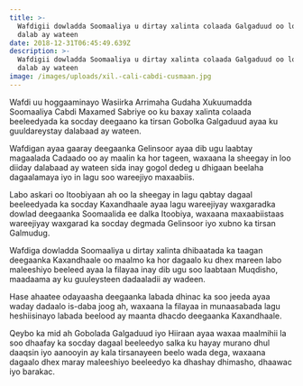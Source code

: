 ```yaml
---
title: >-
  Wafdigii dowladda Soomaaliya u dirtay xalinta colaada Galgaduud oo loo diiday
  dalab ay wateen
date: 2018-12-31T06:45:49.639Z
description: >-
  Wafdigii dowladda Soomaaliya u dirtay xalinta colaada Galgaduud oo loo diiday
  dalab ay wateen
image: /images/uploads/xil.-cali-cabdi-cusmaan.jpg
---
```

Wafdi uu hoggaaminayo Wasiirka Arrimaha Gudaha Xukuumadda Soomaaliya Cabdi Maxamed Sabriye oo ku baxay xalinta colaada beeleedyada ka socday deegaano ka tirsan Gobolka Galgaduud ayaa ku guuldareystay dalabaad ay wateen.

Wafdigan ayaa gaaray deegaanka Gelinsoor ayaa dib ugu laabtay magaalada Cadaado oo ay maalin ka hor tageen, waxaana la sheegay in loo diiday dalabaad ay wateen sida inay gogol dedeg u dhigaan beelaha dagaalamaya iyo in lagu soo wareejiyo maxaabiis.

Labo askari oo Itoobiyaan ah oo la sheegay in lagu qabtay dagaal beeleedyada ka socday Kaxandhaale ayaa lagu wareejiyay waxgaradka dowlad deegaanka Soomaalida ee dalka Itoobiya, waxaana maxaabiistaas wareejiyay waxgarad ka socday degmada Gelinsoor iyo xubno ka tirsan Galmudug.

Wafdiga dowladda Soomaaliya u dirtay xalinta dhibaatada ka taagan deegaanka Kaxandhaale oo maalmo ka hor dagaalo ku dhex mareen labo maleeshiyo beeleed ayaa la filayaa inay dib ugu soo laabtaan Muqdisho, maadaama ay ku guuleysteen dadaaladii ay wadeen.

Hase ahaatee odayaasha deegaanka labada dhinac ka soo jeeda ayaa waday dadaalo is-daba joog ah, waxaana la filayaa in munaasabada lagu heshiisinayo labada beelood ay maanta dhacdo deegaanka Kaxandhaale.

Qeybo ka mid ah Gobolada Galgaduud iyo Hiiraan ayaa waxaa maalmihii la soo dhaafay ka socday dagaal beeleedyo salka ku hayay murano dhul daaqsin iyo aanooyin ay kala tirsanayeen beelo wada dega, waxaana dagaalo dhex maray maleeshiyo beeleedyo ka dhashay dhimasho, dhaawac iyo barakac.
